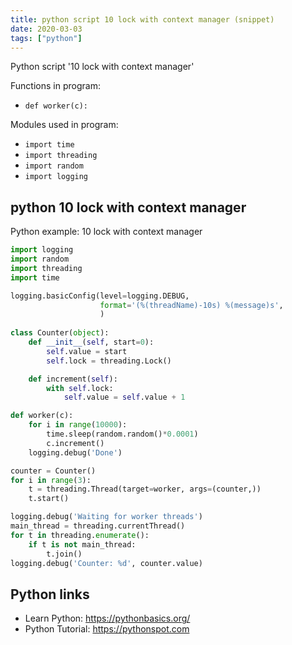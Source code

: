 ```yaml
---
title: python script 10 lock with context manager (snippet)
date: 2020-03-03
tags: ["python"]
---
```

Python script '10 lock with context manager'

Functions in program: 
* `def worker(c):`

Modules used in program: 
* `import time`
* `import threading`
* `import random`
* `import logging`

## python 10 lock with context manager

Python example: 10 lock with context manager

```python
import logging
import random
import threading
import time

logging.basicConfig(level=logging.DEBUG,
                    format='(%(threadName)-10s) %(message)s',
                    )
                    
class Counter(object):
    def __init__(self, start=0):
        self.value = start
        self.lock = threading.Lock()

    def increment(self):
        with self.lock:
            self.value = self.value + 1

def worker(c):
    for i in range(10000):
        time.sleep(random.random()*0.0001)
        c.increment()
    logging.debug('Done')

counter = Counter()
for i in range(3):
    t = threading.Thread(target=worker, args=(counter,))
    t.start()

logging.debug('Waiting for worker threads')
main_thread = threading.currentThread()
for t in threading.enumerate():
    if t is not main_thread:
        t.join()
logging.debug('Counter: %d', counter.value)


```

## Python links

- Learn Python: https://pythonbasics.org/
- Python Tutorial: https://pythonspot.com
